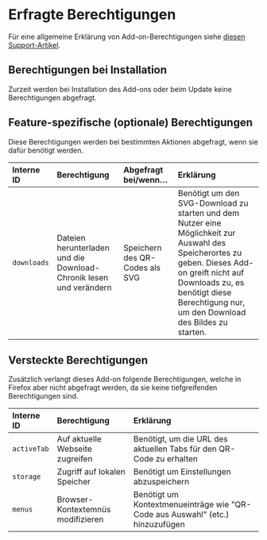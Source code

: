 # Erfragte Berechtigungen

Für eine allgemeine Erklärung von Add-on-Berechtigungen siehe [diesen Support-Artikel](https://support.mozilla.org/de/kb/berechtigungsdialoge-der-firefox-erweiterungen).

## Berechtigungen bei Installation

Zurzeit werden bei Installation des Add-ons oder beim Update keine Berechtigungen abgefragt.

## Feature-spezifische (optionale) Berechtigungen

Diese Berechtigungen werden bei bestimmten Aktionen abgefragt, wenn sie dafür benötigt werden.

| Interne ID  | Berechtigung                                                       | Abgefragt bei/wenn…            | Erklärung                                                                                                                                                                                                                               |
|:------------|:-------------------------------------------------------------------|:-------------------------------|:----------------------------------------------------------------------------------------------------------------------------------------------------------------------------------------------------------------------------------------|
| `downloads` | Dateien herunterladen und die Download-Chronik lesen und verändern | Speichern des QR-Codes als SVG | Benötigt um den SVG-Download zu starten und dem Nutzer eine Möglichkeit zur Auswahl des Speicherortes zu geben. Dieses Add-on greift nicht auf Downloads zu, es benötigt diese Berechtigung nur, um den Download des Bildes zu starten. |

## Versteckte Berechtigungen

Zusätzlich verlangt dieses Add-on folgende Berechtigungen, welche in Firefox aber nicht abgefragt werden, da sie keine tiefgreifenden Berechtigungen sind.

| Interne ID  | Berechtigung                      | Erklärung                                                                     |
|:------------|:----------------------------------|:------------------------------------------------------------------------------|
| `activeTab` | Auf aktuelle Webseite zugreifen   | Benötigt, um die URL des aktuellen Tabs für den QR-Code zu erhalten           |
| `storage`   | Zugriff auf lokalen Speicher      | Benötigt um Einstellungen abzuspeichern                                       |
| `menus`     | Browser-Kontextemnüs modifizieren | Benötigt um Kontextmenueinträge wie "QR-Code aus Auswahl" (etc.) hinzuzufügen |
